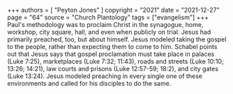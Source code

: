 +++
authors = [
  "Peyton Jones"
]
copyright = "2021"
date = "2021-12-27"
page = "64"
source = "Church Plantology"
tags = ["evangelism"]
+++
Paul's methodology was to proclaim Christ in the synagogue, home, workshop, city square, hall, and even when publicly on trial. Jesus had primarily preached, too, but about himself. Jesus modeled taking the gospel to the people, rather than expecting them to come to him. Schabel points out that Jesus says that gospel proclamation must take place in palaces (Luke 7:25), marketplaces (Luke 7:32; 11:43), roads and streets (Luke 10:10; 13:26; 14:21), law courts and prisons (Luke 12:57-59; 18:2), and city gates (Luke 13:24). Jesus modeled preaching in every single one of these environments and called for his disciples to do the same.
